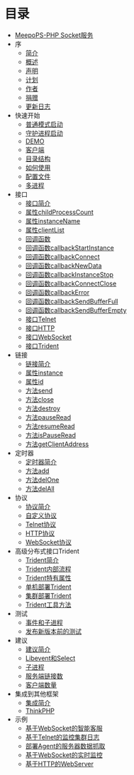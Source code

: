 # 目录

* [MeepoPS-PHP Socket服务](README.md)
* 序
   * [简介](1-summary/1-introduction.md)
   * [概述](1-summary/2-summary.md)
   * [声明](1-summary/3-statement.md)
   * [计划](1-summary/4-planning.md)
   * [作者](1-summary/5-author.md)
   * [捐赠](1-summary/6-donation.md)
   * [更新日志](1-summary/7-update-log.md)
* 快速开始
   * [普通模式启动](2-quick-start/1-general-start.md)
   * [守护进程启动](2-quick-start/2-daemon-start.md)
   * [DEMO](2-quick-start/3-demo.md)
   * [客户端](2-quick-start/4-client.md)
   * [目录结构](2-quick-start/5-directory-structure.md)
   * [如何使用](2-quick-start/6-how-use.md)
   * [配置文件](2-quick-start/7-config-ini.md)
   * [多进程](2-quick-start/8-multiprocess.md)
* 接口
   * [接口简介](3-api/1-summary.md)
   * [属性childProcessCount](3-api/2-common-property-child-process-count.md)
   * [属性instanceName](3-api/3-common-property-instance-name.md)
   * [属性clientList](3-api/4-common-property-client-list.md)
   * [回调函数](3-api/6-callback.md)
   * [回调函数callbackStartInstance](3-api/7-callback-start-instance.md)
   * [回调函数callbackConnect](3-api/8-callback-connect.md)
   * [回调函数callbackNewData](3-api/9-callback-new-data.md)
   * [回调函数callbackInstanceStop](3-api/10-callback-instance-stop.md)
   * [回调函数callbackConnectClose](3-api/11-callback-connect-close.md)
   * [回调函数callbackError](3-api/12-callback-error.md)
   * [回调函数callbackSendBufferFull](3-api/13-callback-send-buffer-full.md)
   * [回调函数callbackSendBufferEmpty](3-api/14-callback-send-buffer-empty.md)
   * [接口Telnet](3-api/101-telnet.md)
   * [接口HTTP](3-api/102-http.md)
   * [接口WebSocket](3-api/103-websocket.md)
   * [接口Trident](3-api/104-trident.md)
* 链接
   * [链接简介](4-connect/1-summary.md)
   * [属性instance](4-connect/2-property-instance.md)
   * [属性id](4-connect/3-property-id.md)
   * [方法send](4-connect/4-method-send.md)
   * [方法close](4-connect/5-method-close.md)
   * [方法destroy](4-connect/6-method-destroy.md)
   * [方法pauseRead](4-connect/7-method-pause-read.md)
   * [方法resumeRead](4-connect/8-method-resume-read.md)
   * [方法isPauseRead](4-connect/9-method-is-pause-read.md)
   * [方法getClientAddress](4-connect/10-method-get-client-address.md)
* 定时器
   * [定时器简介](5-timer/1-summary.md)
   * [方法add](5-timer/2-method-add.md)
   * [方法delOne](5-timer/3-method-del-one.md)
   * [方法delAll](5-timer/4-method-del-all.md)
* 协议
   * [协议简介](7-protocol/1-summary.md)
   * [自定义协议](7-protocol/2-custom.md)
   * [Telnet协议](7-protocol/3-telnet.md)
   * [HTTP协议](7-protocol/4-http.md)
   * [WebSocket协议](7-protocol/5-websocket.md)
* 高级分布式接口Trident
   * [Trident简介](11-trident/1-summary.md)
   * [Trident内部流程](11-trident/2-pic-text-summary.md)
   * [Trident特有属性](11-trident/3-property.md)
   * [单机部署Trident](11-trident/4-usage-local.md)
   * [集群部署Trident](11-trident/5-usage-distributed.md)
   * [Trident工具方法](11-trident/6-tool.md)
* 测试
   * [事件和子进程](8-test/1-event-and-child-proccess.md)
   * [发布新版本前的测试](8-test/2-push-before.md)
* 建议
   * [建议简介](9-suggest/1-summary.md)
   * [Libevent和Select](9-suggest/2-libevent-select.md)
   * [子进程](9-suggest/3-child-proccess.md)
   * [服务端链接数](9-suggest/4-connect-num.md)
   * [客户端数量](9-suggest/5-client-num.md)
* 集成到其他框架
   * [集成简介](10-framework/1-summary.md)
   * [ThinkPHP](10-framework/2-thinkphp.md)
* 示例
   * [基于WebSocket的智能客服](Example/ChatRobot.md)
   * [基于Telnet的监控集群日志](Example/MonitorLogServer.md)
   * [部署Agent的服务器数据抓取](Example/MonitorServerStatus.md)
   * [基于WebSocket的实时监控](Example/RealTimeMonitorSsh.md)
   * [基于HTTP的WebServer](Example/WebServer.md)